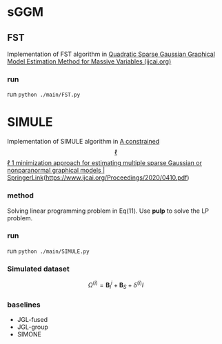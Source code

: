 # sGGM
## FST
Implementation of FST algorithm in [Quadratic Sparse Gaussian Graphical Model Estimation Method for Massive Variables (ijcai.org)](https://www.ijcai.org/Proceedings/2020/0410.pdf)
### run
run `python ./main/FST.py`

# SIMULE
Implementation of SIMULE algorithm in [A constrained $$\ell $$ ℓ 1 minimization approach for estimating multiple sparse Gaussian or nonparanormal graphical models | SpringerLink](https://link.springer.com/article/10.1007/s10994-017-5635-7)(https://www.ijcai.org/Proceedings/2020/0410.pdf)
### method

Solving linear programming problem in Eq(11). Use **pulp** to solve the LP problem.
### run
run `python ./main/SIMULE.py`

### Simulated dataset

$$
\Omega^{(i)}=\mathbf{B}_I^{i}+\mathbf{B}_S+\delta^{(i)}I
$$



### baselines

- JGL-fused
- JGL-group
- SIMONE

